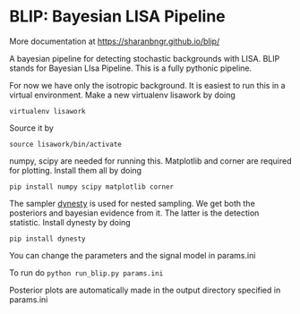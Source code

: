 #  BLIP: Bayesian LISA Pipeline

More documentation at https://sharanbngr.github.io/blip/


A bayesian pipeline for detecting stochastic backgrounds with LISA. BLIP stands for Bayesian LIsa Pipeline. This is a fully pythonic pipeline.

For now we have only the isotropic background. It is easiest to run this in a virtual environment. 
Make a new virtualenv lisawork by doing

`virtualenv lisawork`

Source it by

`source lisawork/bin/activate`

numpy, scipy are needed for running this. Matplotlib and corner are required for plotting. Install them all by doing

`pip install numpy scipy matplotlib corner`

The sampler [dynesty](https://dynesty.readthedocs.io/en/latest/) is used for nested sampling. We get both the posteriors and bayesian evidence from it. The latter is the detection statistic. Install dynesty by doing

`pip install dynesty`

You can change the parameters and the signal model in params.ini

To run do `python run_blip.py params.ini`

Posterior plots are automatically made in the output directory specified in params.ini
